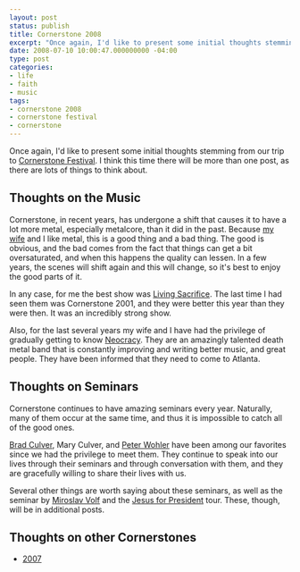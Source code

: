 ```yaml
---
layout: post
status: publish
title: Cornerstone 2008
excerpt: "Once again, I'd like to present some initial thoughts stemming from our trip to <a href=\"http://www.cornerstonefestival.com/\">Cornerstone Festival</a>. I think this time there will be more than one post, as there are lots of things to think about."
date: 2008-07-10 10:00:47.000000000 -04:00
type: post
categories:
- life
- faith
- music
tags:
- cornerstone 2008
- cornerstone festival
- cornerstone
---
```

Once again, I'd like to present some initial thoughts stemming from our trip to <a href="http://www.cornerstonefestival.com/">Cornerstone Festival</a>. I think this time there will be more than one post, as there are lots of things to think about.
<h2>Thoughts on the Music</h2>
Cornerstone, in recent years, has undergone a shift that causes it to have a lot more metal, especially metalcore, than it did in the past. Because <a href="http://kierastegall.com/">my wife</a> and I like metal, this is a good thing and a bad thing. The good is obvious, and the bad comes from the fact that things can get a bit oversaturated, and when this happens the quality can lessen. In a few years, the scenes will shift again and this will change, so it's best to enjoy the good parts of it.

In any case, for me the best show was <a href="http://www.livingsacrifice.com/">Living Sacrifice</a>. The last time I had seen them was Cornerstone 2001, and they were better this year than they were then. It was an incredibly strong show.

Also, for the last several years my wife and I have had the privilege of gradually getting to know <a href="http://www.myspace.com/neocracy">Neocracy</a>. They are an amazingly talented death metal band that is constantly improving and writing better music, and great people. They have been informed that they need to come to Atlanta.
<h2>Thoughts on Seminars</h2>
Cornerstone continues to have amazing seminars every year. Naturally, many of them occur at the same time, and thus it is impossible to catch all of the good ones.

<a href="http://livingwaterfromanancientwell.blogspot.com/">Brad Culver</a>, Mary Culver, and <a href="http://www.sourcemn.org/">Peter Wohler</a> have been among our favorites since we had the privilege to meet them. They continue to speak into our lives through their seminars and through conversation with them, and they are gracefully willing to share their lives with us.

Several other things are worth saying about these seminars, as well as the seminar by <a href="http://www.yale.edu/divinity/faculty/Fac.MVolf.shtml">Miroslav Volf</a> and the <a href="http://jesusforpresident.org/">Jesus for President</a> tour. These, though, will be in additional posts.
<h2>Thoughts on other Cornerstones</h2>
<ul class="cornerstoneList">
<li><a href="http://jonathanstegall.com/2007/07/12/cornerstone-2007/">2007</a></li>
</ul>
